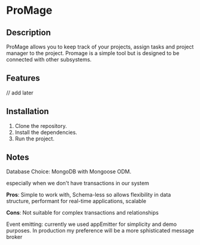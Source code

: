 # ProMage

## Description

ProMage allows you to keep track of your projects, assign tasks and
project manager to the project. Promage is a simple tool but is designed to be connected with
other subsystems.

## Features

// add later

## Installation

1. Clone the repository.
2. Install the dependencies.
3. Run the project.

## Notes

Database Choice: MongoDB with Mongoose ODM.

especially when we don't have transactions in our system

**Pros**: Simple to work with, Schema-less so allows flexibility in data structure, performant for real-time applications, scalable

**Cons**: Not suitable for complex transactions and relationships

Event emitting: currently we used appEmitter for simplicity and demo purposes. In production my preference will be a more sphisticated message broker
